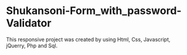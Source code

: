 # Shukansoni-Form_with_password-Validator
This responsive project was created by using Html, Css, Javascript, jQuerry,  Php and Sql.
